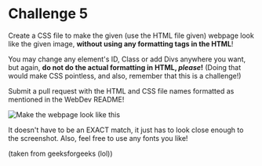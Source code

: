 # Challenge 5
Create a CSS file to make the given (use the HTML file given) webpage look like the given image, **without using any formatting tags in the HTML**!

You may change any element's ID, Class or add Divs anywhere you want, but again, **do not do the actual formatting in HTML, *please*!** (Doing that would make CSS pointless, and also, remember that this is a challenge!)

Submit a pull request with the HTML and CSS file names formatted as mentioned in the WebDev README!

![Make the webpage look like this](https://imgur.com/HGWicfb.png)

It doesn't have to be an EXACT match, it just has to look close enough to the screenshot. Also, feel free to use any fonts you like!

(taken from geeksforgeeks (lol))
